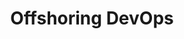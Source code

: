 ---
title: Offshoring DevOps 
subTitle: ""
published: true
categories: Offre
technology: ["frontend", "design", "scrum"]
coverImage: /images/home/offer/datalab.webp
metaDescription: ["Optimisez vos processus de développement et livrez rapidement vos produits et services"]
subDescription: ""
date: ""
---